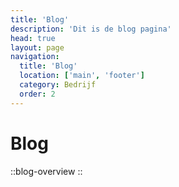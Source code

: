 ```yaml
---
title: 'Blog'
description: 'Dit is de blog pagina'
head: true
layout: page
navigation:
  title: 'Blog'
  location: ['main', 'footer']
  category: Bedrijf
  order: 2
---
```


# Blog

::blog-overview
::
